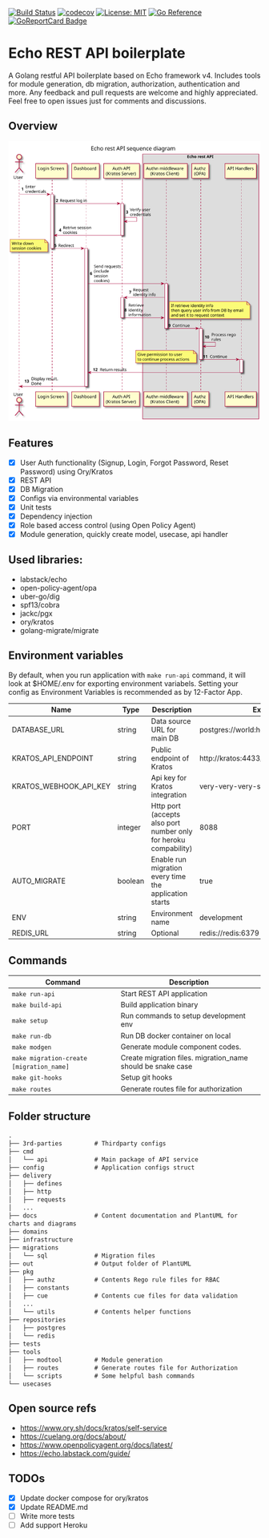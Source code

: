[![Build Status](https://app.travis-ci.com/dzungtran/echo-rest-api.svg?branch=main)](https://app.travis-ci.com/dzungtran/echo-rest-api)
[![codecov](https://codecov.io/gh/dzungtran/echo-rest-api/branch/main/graph/badge.svg?token=hxaHIVyoBN)](https://codecov.io/gh/dzungtran/echo-rest-api)
[![License: MIT](https://img.shields.io/badge/License-MIT-yellow.svg)](https://github.com/dzungtran/echo-rest-api/blob/master/LICENSE)
[![Go Reference](https://pkg.go.dev/badge/github.com/dzungtran/echo-rest-api.svg)](https://pkg.go.dev/github.com/dzungtran/echo-rest-api)
[![GoReportCard Badge](https://goreportcard.com/badge/github.com/dzungtran/echo-rest-api)](https://goreportcard.com/report/github.com/dzungtran/echo-rest-api)

# Echo REST API boilerplate

A Golang restful API boilerplate based on Echo framework v4. Includes tools for module generation, db migration, authorization, authentication and more.
Any feedback and pull requests are welcome and highly appreciated. Feel free to open issues just for comments and discussions.

## Overview

![Request processing flow - Sequence Diagram](out/docs/diagrams/overview/request_flow.svg)

## Features

- [x] User Auth functionality (Signup, Login, Forgot Password, Reset Password) using Ory/Kratos
- [x] REST API
- [x] DB Migration
- [x] Configs via environmental variables
- [x] Unit tests
- [x] Dependency injection
- [x] Role based access control (using Open Policy Agent)
- [x] Module generation, quickly create model, usecase, api handler

## Used libraries:

- labstack/echo 
- open-policy-agent/opa 
- uber-go/dig
- spf13/cobra 
- jackc/pgx 
- ory/kratos
- golang-migrate/migrate

## Environment variables

By default, when you run application with `make run-api` command, it will look at $HOME/.env for exporting environment variabels.
Setting your config as Environment Variables is recommended as by 12-Factor App.

| Name                   | Type    | Description                                                      | Example value                                 |
|------------------------|---------|------------------------------------------------------------------|-----------------------------------------------|
| DATABASE_URL           | string  | Data source URL for main DB                                      | postgres://world:hello@postgres/echo_rest_api |
| KRATOS_API_ENDPOINT    | string  | Public endpoint of Kratos                                        | http://kratos:4433/                           |
| KRATOS_WEBHOOK_API_KEY | string  | Api key for Kratos integration                                   | very-very-very-secure-api-key                 |
| PORT                   | integer | Http port (accepts also port number only for heroku compability) | 8088                                          |
| AUTO_MIGRATE           | boolean | Enable run migration every time the application starts           | true                                          |
| ENV                    | string  | Environment name                                                 | development                                   |
| REDIS_URL              | string  | Optional                                                         | redis://redis:6379                            |

## Commands

| Command                                  | Description                                                 |
|------------------------------------------|-------------------------------------------------------------|
| `make run-api`                           | Start REST API application                                  |
| `make build-api`                         | Build application binary                                    |
| `make setup`                             | Run commands to setup development env                       |
| `make run-db`                            | Run DB docker container on local                            |
| `make modgen`                            | Generate module component codes.                            |
| `make migration-create [migration_name]` | Create migration files. migration_name should be snake case |
| `make git-hooks`                         | Setup git hooks                                             |
| `make routes`                            | Generate routes file for authorization                      |

## Folder structure

```
.
├── 3rd-parties         # Thirdparty configs
├── cmd
│   └── api             # Main package of API service
├── config              # Application configs struct
├── delivery
│   ├── defines
│   ├── http
│   ├── requests
│   ...        
├── docs                # Content documentation and PlantUML for charts and diagrams
├── domains
├── infrastructure
├── migrations
│   └── sql             # Migration files
├── out                 # Output folder of PlantUML
├── pkg
│   ├── authz           # Contents Rego rule files for RBAC
│   ├── constants
│   ├── cue             # Contents cue files for data validation
│   ...
│   └── utils           # Contents helper functions
├── repositories
│   ├── postgres
│   └── redis
├── tests
├── tools
│   ├── modtool         # Module generation
│   ├── routes          # Generate routes file for Authorization
│   └── scripts         # Some helpful bash commands
└── usecases
```

## Open source refs
- https://www.ory.sh/docs/kratos/self-service
- https://cuelang.org/docs/about/
- https://www.openpolicyagent.org/docs/latest/
- https://echo.labstack.com/guide/

## TODOs

- [x] Update docker compose for ory/kratos
- [x] Update README.md
- [ ] Write more tests
- [ ] Add support Heroku
